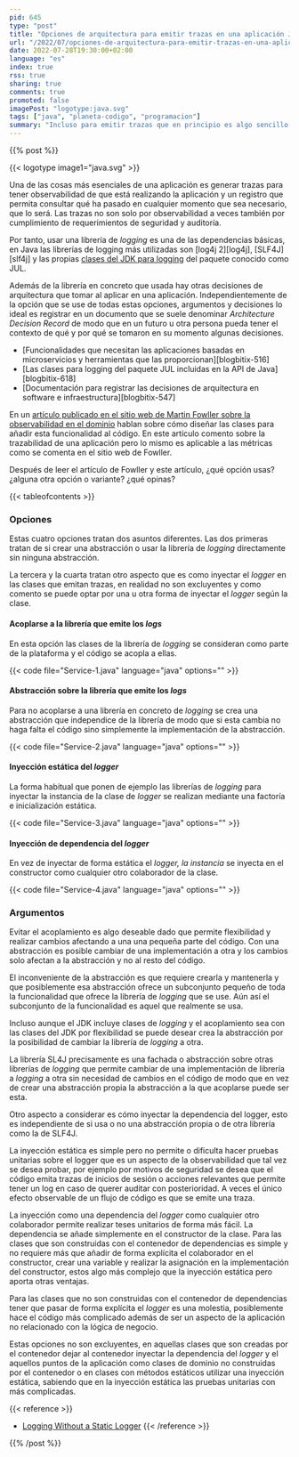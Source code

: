 ```yaml
---
pid: 645
type: "post"
title: "Opciones de arquitectura para emitir trazas en una aplicación Java"
url: "/2022/07/opciones-de-arquitectura-para-emitir-trazas-en-una-aplicacion-java/"
date: 2022-07-28T19:30:00+02:00
language: "es"
index: true
rss: true
sharing: true
comments: true
promoted: false
imagePost: "logotype:java.svg"
tags: ["java", "planeta-codigo", "programacion"]
summary: "Incluso para emitir trazas que en principio es algo sencillo y que se da por hecho surgen varias opciones de arquitectura o diseño. Dos de esas decisiones son acoplarse o no a la librería de _logging_ que se use e inyectar de forma estática o por el constructor la instancia de la clase con la que se emiten trazas. Estas decisiones conviene recogerlas en un documento de _Architecture Decision Record_ por si en un futuro hay que revisar las decisiones tomadas con anterioridad o para que una persona en un futuro tenga el contexto y un registro de las decisiones que se han tomado, el contexto, opciones evaluadas, argumentos y decisiones tomadas."
---
```


{{% post %}}

{{< logotype image1="java.svg" >}}

Una de las cosas más esenciales de una aplicación es generar trazas para tener observabilidad de que está realizando la aplicación y un registro que permita consultar qué ha pasado en cualquier momento que sea necesario, que lo será. Las trazas no son solo por observabilidad a veces también por cumplimiento de requerimientos de seguridad y auditoría.

Por tanto, usar una librería de _logging_ es una de las dependencias básicas, en Java las librerías de logging más utilizadas son [log4j 2][log4j], [SLF4J][slf4j] y las propias [clases del JDK para logging](javadoc17:java.logging/java/util/logging/package-summary.html) del paquete conocido como JUL.

Además de la librería en concreto que usada hay otras decisiones de arquitectura que tomar al aplicar en una aplicación. Independientemente de la opción que se use de todas estas opciones, argumentos y decisiones lo ideal es registrar en un documento que se suele denominar _Architecture Decision Record_ de modo que en un futuro u otra persona pueda tener el contexto de qué y por qué se tomaron en su momento algunas decisiones.

* [Funcionalidades que necesitan las aplicaciones basadas en microservicios y herramientas que las proporcionan][blogbitix-516]
* [Las clases para logging del paquete JUL incluidas en la API de Java][blogbitix-618]
* [Documentación para registrar las decisiones de arquitectura en software e infraestructura][blogbitix-547]

En un [artículo publicado en el sitio web de Martin Fowller sobre la observabilidad en el dominio](https://martinfowler.com/articles/domain-oriented-observability.html) hablan sobre cómo diseñar las clases para añadir esta funcionalidad al código. En este artículo comento sobre la trazabilidad de una aplicación pero lo mismo es aplicable a las métricas como se comenta en el sitio web de Fowller.

Después de leer el artículo de Fowller y este artículo, ¿qué opción usas? ¿alguna otra opción o variante? ¿qué opinas?

{{< tableofcontents >}}

### Opciones

Estas cuatro opciones tratan dos asuntos diferentes. Las dos primeras tratan de si crear una abstracción o usar la librería de _logging_ directamente sin ninguna abstracción.

La tercera y la cuarta tratan otro aspecto que es como inyectar el _logger_ en las clases que emitan trazas, en realidad no son excluyentes y como comento se puede optar por una u otra forma de inyectar el _logger_ según la clase.

#### Acoplarse a la librería que emite los _logs_

En esta opción las clases de la librería de _logging_ se consideran como parte de la plataforma y el código se acopla a ellas.

{{< code file="Service-1.java" language="java" options="" >}}

#### Abstracción sobre la librería que emite los _logs_

Para no acoplarse a una librería en concreto de *logging* se crea una abstracción que independice de la librería de modo que si esta cambia no haga falta el código sino simplemente la implementación de la abstracción.

{{< code file="Service-2.java" language="java" options="" >}}

#### Inyección estática del _logger_

La forma habitual que ponen de ejemplo las librerías de _logging_ para inyectar la instancia de la clase de *logger* se realizan mediante una factoría e inicialización estática.

{{< code file="Service-3.java" language="java" options="" >}}

#### Inyección de dependencia del _logger_

En vez de inyectar de forma estática el *logger, la instancia* se inyecta en el constructor como cualquier otro colaborador de la clase.

{{< code file="Service-4.java" language="java" options="" >}}

### Argumentos

Evitar el acoplamiento es algo deseable dado que permite flexibilidad y realizar cambios afectando a una una pequeña parte del código. Con una abstracción es posible cambiar de una implementación a otra y los cambios solo afectan a la abstracción y no al resto del código.

El inconveniente de la abstracción es que requiere crearla y mantenerla y que posiblemente esa abstracción ofrece un subconjunto pequeño de toda la funcionalidad que ofrece la librería de _logging_ que se use. Aún así el subconjunto de la funcionalidad es aquel que realmente se usa.

Incluso aunque el JDK incluye clases de _logging_ y el acoplamiento sea con las clases del JDK por flexibilidad se puede desear crea la abstracción por la posibilidad de cambiar la librería de _logging_ a otra.

La librería SL4J precisamente es una fachada o abstracción sobre otras librerías de _logging_ que permite cambiar de una implementación de librería a _logging_ a otra sin necesidad de cambios en el código de modo que en vez de crear una abstracción propia la abstracción a la que acoplarse puede ser esta.

Otro aspecto a considerar es cómo inyectar la dependencia del logger, esto es independiente de si usa o no una abstracción propia o de otra librería como la de SLF4J.

La inyección estática es simple pero no permite o dificulta hacer pruebas unitarias sobre el logger que es un aspecto de la observabilidad que tal vez se desea probar, por ejemplo por motivos de seguridad se desea que el código emita trazas de inicios de sesión o acciones relevantes que permite tener un log en caso de querer auditar con posterioridad. A veces el único efecto observable de un flujo de código es que se emite una traza.

La inyección como una dependencia del _logger_ como cualquier otro colaborador permite realizar teses unitarios de forma más fácil. La dependencia se añade simplemente en el constructor de la clase. Para las clases que son construidas con el contenedor de dependencias es simple y no requiere más que añadir de forma explícita el colaborador en el constructor, crear una variable y realizar la asignación en la implementación del constructor, estos algo más complejo que la inyección estática pero aporta otras ventajas.

Para las clases que no son construidas con el contenedor de dependencias tener que pasar de forma explícita el _logger_ es una molestia, posiblemente hace el código más complicado además de ser un aspecto de la aplicación no relacionado con la lógica de negocio.

Estas opciones no son excluyentes, en aquellas clases que son creadas por el contenedor dejar al contenedor inyectar la dependencia del _logger_ y el aquellos puntos de la aplicación como clases de dominio no construidas por el contenedor o en clases con métodos estáticos utilizar una inyección estática, sabiendo que en la inyección estática las pruebas unitarias con más complicadas.

{{< reference >}}
* [Logging Without a Static Logger](https://www.javacodegeeks.com/2019/03/logging-without-static-logger.html)
{{< /reference >}}

{{% /post %}}
